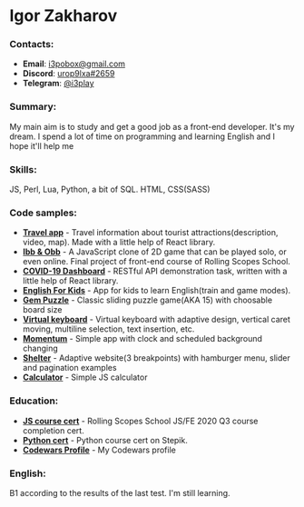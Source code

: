 # Igor Zakharov

### Contacts:

- **Email**: [i3pobox@gmail.com](mailto:i3pobox@gmail.com)
- **Discord**: [urop9lxa#2659](discord:urop9lxa#2659)
- **Telegram**: [@i3play](https://t.me/i3play)

### Summary:

My main aim is to study and get a good job as a front-end developer. It's my dream. I spend a lot of time on programming and learning English and I hope it'll help me

### Skills:

JS, Perl, Lua, Python, a bit of SQL. HTML, CSS(SASS)

### Code samples:

- **[Travel app](https://travel-app-2021.netlify.app)** - Travel information about tourist attractions(description, video,
  map). Made with a little help of React library.
- **[Ibb & Obb](https://ibbobb.herokuapp.com)** - A JavaScript clone of 2D game that can be played solo, or even online. Final project of front-end course of Rolling Scopes School.
- **[COVID-19 Dashboard](https://i3-code-covid-dashboard.netlify.app)** - RESTful API demonstration task, written with a little help of React library.
- **[English For Kids](https://rolling-scopes-school.github.io/i3-code-JS2020Q3/english-for-kids)** - App for kids to learn English(train and game modes).
- **[Gem Puzzle](https://rolling-scopes-school.github.io/i3-code-JS2020Q3/gem-puzzle)** - Classic sliding puzzle game(AKA 15) with choosable board size
- **[Virtual keyboard](https://rolling-scopes-school.github.io/i3-code-JS2020Q3/virtual-keyboard)** - Virtual keyboard with adaptive design, vertical caret moving, multiline selection, text insertion, etc.
- **[Momentum](https://rolling-scopes-school.github.io/i3-code-JS2020Q3/momentum)** - Simple app with clock and scheduled background changing
- **[Shelter](https://rolling-scopes-school.github.io/i3-code-JS2020Q3/shelter)** - Adaptive website(3 breakpoints) with hamburger menu, slider and pagination examples
- **[Calculator](https://rolling-scopes-school.github.io/i3-code-JS2020Q3/calculator)** - Simple JS calculator

### Education:

- **[JS course cert](https://app.rs.school/certificate/yry2w6bh)** - Rolling Scopes School JS/FE 2020 Q3 course completion cert.
- **[Python cert](https://stepik.org/cert/737684)** - Python course cert on Stepik.
- **[Codewars Profile](https://www.codewars.com/users/i3-code)** - My Codewars profile

### English:

B1 according to the results of the last test. I'm still learning.
